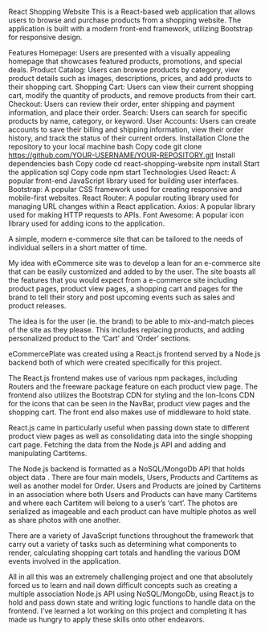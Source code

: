 React Shopping Website
This is a React-based web application that allows users to browse and purchase products from a shopping website. The application is built with a modern front-end framework, utilizing Bootstrap for responsive design.

Features
Homepage: Users are presented with a visually appealing homepage that showcases featured products, promotions, and special deals.
Product Catalog: Users can browse products by category, view product details such as images, descriptions, prices, and add products to their shopping cart.
Shopping Cart: Users can view their current shopping cart, modify the quantity of products, and remove products from their cart.
Checkout: Users can review their order, enter shipping and payment information, and place their order.
Search: Users can search for specific products by name, category, or keyword.
User Accounts: Users can create accounts to save their billing and shipping information, view their order history, and track the status of their current orders.
Installation
Clone the repository to your local machine
bash
Copy code
git clone https://github.com/YOUR-USERNAME/YOUR-REPOSITORY.git
Install dependencies
bash
Copy code
cd react-shopping-website
npm install
Start the application
sql
Copy code
npm start
Technologies Used
React: A popular front-end JavaScript library used for building user interfaces.
Bootstrap: A popular CSS framework used for creating responsive and mobile-first websites.
React Router: A popular routing library used for managing URL changes within a React application.
Axios: A popular library used for making HTTP requests to APIs.
Font Awesome: A popular icon library used for adding icons to the application.

A simple, modern  e-commerce site that can be tailored to the needs of individual sellers in a short matter of time.


My idea with eCommerce site was to develop a lean  for an e-commerce site that can be easily customized and added to by the user. The site boasts all the features that you would expect from a e-commerce site including product pages, product view pages, a shopping cart and pages for the brand to tell their story and post upcoming events such as sales and product releases.

The idea is for the user (ie. the brand) to be able to mix-and-match pieces of the site as they please. This includes  replacing products, and adding personalized product to the ‘Cart’ and ‘Order’ sections.

eCommercePlate was created using a React.js frontend served by a Node.js backend both of which were created specifically for this project.

The React.js frontend makes use of various npm packages, including Routers and the freeware package  feature on each product view page. The frontend also utilizes the Bootstrap CDN for styling and the Ion-Icons CDN for the icons that can be seen in the NavBar, product view pages and the shopping cart. The front end also makes use of  middleware to hold state.

React.js came in particularly useful when passing down state to different product view pages as well as consolidating data into the single shopping cart page.  Fetching the  data from the Node.js API and adding and manipulating Cartitems.

The Node.js backend is formatted as a NoSQL/MongoDb API that holds object data . There are four main models, Users, Products and Cartitems as well as another model for Order. Users and Products are joined by Cartitems in an association where both Users and Products can have many Cartitems and where each Cartitem will belong to a user’s ‘cart’. The photos are serialized as imageable and each product can have multiple photos as well as share photos with one another.

There are a variety of JavaScript functions throughout the framework that carry out a variety of tasks such as determining what components to render, calculating shopping cart totals and handling the various DOM events involved in the application.

All in all this was an extremely challenging project and one that absolutely forced us to learn and nail down difficult concepts such as creating a multiple association Node.js API using NoSQL/MongoDb, using React.js to hold and pass down state and writing logic functions to handle data on the frontend. I’ve learned a lot working on this project and completing it has made us hungry to apply these skills onto other endeavors.